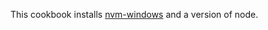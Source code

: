 This cookbook installs [nvm-windows](https://github.com/coreybutler/nvm-windows) and a version of node.